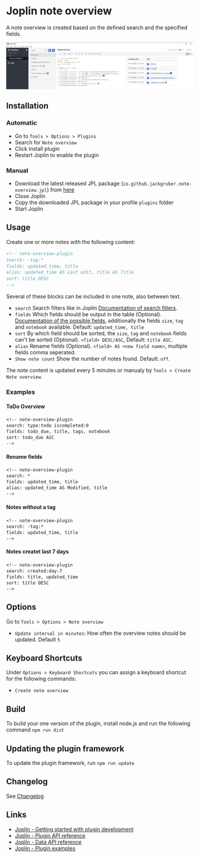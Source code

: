 # Joplin note overview

A note overview is created based on the defined search and the specified fields.

<img src=img/main.jpg>

## Installation

### Automatic

- Go to `Tools > Options > Plugins`
- Search for `Note overview`
- Click Install plugin
- Restart Joplin to enable the plugin

### Manual

- Download the latest released JPL package (`io.github.jackgruber.note-overview.jpl`) from [here](https://github.com/JackGruber/joplin-plugin-note-overview/releases/latest)
- Close Joplin
- Copy the downloaded JPL package in your profile `plugins` folder
- Start Joplin

## Usage

Create one or more notes with the following content:

```md
<!-- note-overview-plugin
search: -tag:*
fields: updated_time, title
alias: updated_time AS Last edit, title AS Title
sort: title DESC
-->
```

Several of these blocks can be included in one note, also between text.

- `search` Search filters like in Joplin [Documentation of search filters](https://joplinapp.org/#search-filters).
- `fields` Which fields should be output in the table (Optional). [Documentation of the possible fields](https://joplinapp.org/api/references/rest_api/#properties), additionally the fields `size`, `tag` and `notebook` available. Default: `updated_time, title`
- `sort` By which field should be sorted, the `size`, `tag` and `notebook` fields can't be sorted (Optional). `<field> DESC/ASC`, Default: `title ASC`.
- `alias` Rename fields (Optional). `<field> AS <new field name>`, multiple fields comma seperated.
- `Show note count` Show the number of notes found. Default: `off`.

The note content is updated every 5 minutes or manualy by `Tools > Create Note overview`.

### Examples

#### ToDo Overview

```
<!-- note-overview-plugin
search: type:todo iscompleted:0
fields: todo_due, title, tags, notebook
sort: todo_due ASC
-->
```

#### Rename fields

```
<!-- note-overview-plugin
search: *
fields: updated_time, title
alias: updated_time AS Modified, title
-->
```

#### Notes without a tag

```
<!-- note-overview-plugin
search: -tag:*
fields: updated_time, title
-->
```

#### Notes createt last 7 days

```
<!-- note-overview-plugin
search: created:day-7
fields: title, updated_time
sort: title DESC
-->
```

## Options

Go to `Tools > Options > Note overview`

- `Update interval in minutes`: How often the overview notes should be updated. Default `5`

## Keyboard Shortcuts

Under `Options > Keyboard Shortcuts` you can assign a keyboard shortcut for the following commands:

- `Create note overview`

## Build

To build your one version of the plugin, install node.js and run the following command `npm run dist`

## Updating the plugin framework

To update the plugin framework, run `npm run update`

## Changelog

See [Changelog](CHANGELOG.md)

## Links

- [Joplin - Getting started with plugin development](https://joplinapp.org/api/get_started/plugins/)
- [Joplin - Plugin API reference](https://joplinapp.org/api/references/plugin_api/classes/joplin.html)
- [Joplin - Data API reference](https://joplinapp.org/api/references/rest_api/)
- [Joplin - Plugin examples](https://github.com/laurent22/joplin/tree/dev/packages/app-cli/tests/support/plugins)
